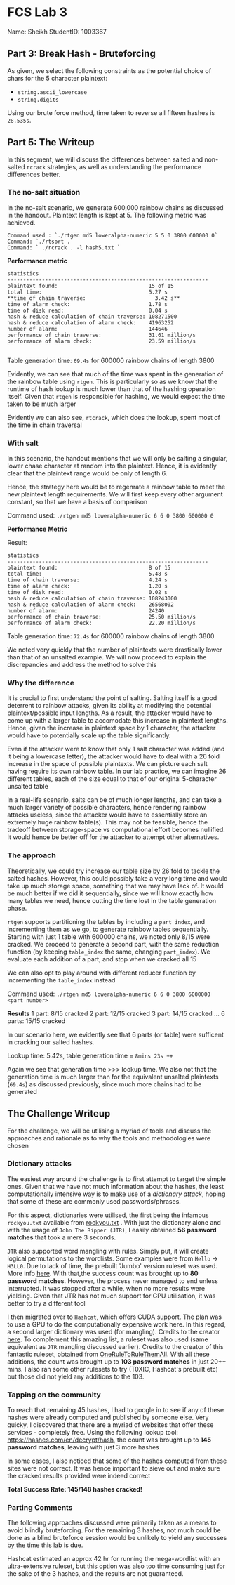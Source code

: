 # FCS Lab 3

Name: Sheikh
StudentID: 1003367


## Part 3: Break Hash - Bruteforcing
As given, we select the following constraints as the potential choice of chars for the 5 character plaintext:
- `string.ascii_lowercase`
- `string.digits`

Using our brute force method, time taken to reverse all fifteen hashes is `28.535s`. 

## Part 5: The Writeup
In this segment, we will discuss the differences between salted and non-salted `rcrack` strategies, as well as understanding the performance differences better.

### The no-salt situation

In the no-salt scenario, we generate 600,000 rainbow chains as discussed in the handout. Plaintext length is kept at 5. The following metric was achieved.

```
Command used : `./rtgen md5 loweralpha-numeric 5 5 0 3800 600000 0`
Command: `./rtsort .`
Command: ` ./rcrack . -l hash5.txt `
```
**Performance metric**
```
statistics
----------------------------------------------------------------
plaintext found:                             15 of 15
total time:                                  5.27 s
**time of chain traverse:                      3.42 s**
time of alarm check:                         1.78 s
time of disk read:                           0.04 s
hash & reduce calculation of chain traverse: 108271500
hash & reduce calculation of alarm check:    41963252
number of alarm:                             144646
performance of chain traverse:               31.61 million/s
performance of alarm check:                  23.59 million/s


```
Table generation time: `69.4s` for 600000 rainbow chains of length 3800

Evidently, we can see that much of the time was spent in the generation of the rainbow table using `rtgen`. This is particularly so as we know that the runtime of hash lookup is much lower than that of the hashing operation itself. Given that `rtgen` is responsible for hashing, we would expect the time taken to be much larger

Evidently we can also see, `rtcrack`, which does the lookup, spent most of the time in chain traversal

### With salt

In this scenario, the handout mentions that we will only be salting a singular, lower chase character at random into the plaintext. Hence, it is evidently clear that the plaintext range would be only of length 6. 

Hence, the strategy here would be to regenrate a rainbow table to meet the new plaintext length requirements. We will first keep every other argument constant, so that we have a basis of comparison

Command used: `./rtgen md5 loweralpha-numeric 6 6 0 3800 600000 0`


**Performance Metric**

Result:
```
statistics
----------------------------------------------------------------
plaintext found:                             8 of 15
total time:                                  5.48 s
time of chain traverse:                      4.24 s
time of alarm check:                         1.20 s
time of disk read:                           0.02 s
hash & reduce calculation of chain traverse: 108243000
hash & reduce calculation of alarm check:    26568002
number of alarm:                             24240
performance of chain traverse:               25.50 million/s
performance of alarm check:                  22.20 million/s
```
Table generation time: `72.4s` for 600000 rainbow chains of length 3800

We noted very quickly that the number of plaintexts were drastically lower than that of an unsalted example. We will now proceed to explain the discrepancies and address the method to solve this


### Why the difference

It is crucial to first understand the point of salting. Salting itself is a good deterrent to rainbow attacks, given its ability at modifying the potential plaintext/possible input lengths. As a result, the attacker would have to come up with a larger table to accomodate this increase in plaintext lengths. Hence, given the increase in plaintext space by 1 character, the attacker would have to potentially scale up the table significantly.

Even if the attacker were to know that only 1 salt character was added (and it being a lowercase letter), the attacker would have to deal with a 26 fold increase in the space of possible plaintexts. We can picture each salt having require its own rainbow table. In our lab practice, we can imagine 26 different tables, each of the size equal to that of our original 5-character unsalted table 

In a real-life scenario, salts can be of much longer lengths, and can take a much larger variety of possible characters, hence rendering rainbow attacks useless, since the attacker would have to essentially store an extremely huge rainbow table(s). This may not be feasible, hence the tradeoff between storage-space vs computational effort becomes nullified. It would hence be better off for the attacker to attempt other alternatives. 

### The approach

Theoretically, we could try increase our table size by 26 fold to tackle the salted hashes. However, this could possibly take a very long time and would take up much storage space, something that we may have lack of. It would be much better if we did it sequentially, since we will know exactly how many tables we need, hence cutting the time lost in the table generation phase. 

`rtgen` supports partitioning the tables by including a `part index`, and incrementing them as we go, to generate rainbow tables sequentially. Starting with just 1 table with 600000 chains, we noted only 8/15 were cracked. We proceed to generate a second part, with the same reduction function (by keeping `table_index` the same, changing `part_index`). We evaluate each addition of a part, and stop when we cracked all 15


We can also opt to play around with different reducer function by incrementing the `table_index` instead


Command used: `./rtgen md5 loweralpha-numeric 6 6 0 3800 6000000 <part number>`

**Results**
1 part: 8/15 cracked
2 part: 12/15 cracked
3 part: 14/15 cracked
...
6 parts: 15/15 cracked

In our scenario here, we evidently see that 6 parts (or table) were sufficent in cracking our salted hashes.

Lookup time: 5.42s, table generation time = `8mins 23s ++`

Again we see that generation time >>> lookup time. We also not that the generation time is much larger than for the equivalent unsalted plaintexts (`69.4s`) as discussed previously, since much more chains had to be generated

## The Challenge Writeup

For the challenge, we will be utilising a myriad of tools and discuss the approaches and rationale as to why the tools and methodologies were chosen

### Dictionary attacks

The easiest way around the challenge is to first attempt to target the simple ones. Given that we have not much information about the hashes, the least computationally intensive way is to make use of a *dictionary attack*, hoping that some of these are commonly used passwords/phrases.

For this aspect, dictionaries were utilised, the first being the infamous `rockyou.txt` available from [rockyou.txt](https://github.com/brannondorsey/naive-hashcat/releases/download/data/rockyou.txt) . With just the dictionary alone and with the usage of `John The Ripper (JTR)`, I easily obtained **56 password matches** that took a mere 3 seconds.

`JTR` also supported word mangling with rules. Simply put, it will create logical permutations to the wordlists. Some examples were from `Hello` -> `H3LL0`. Due to lack of time, the prebuilt 'Jumbo' version ruleset was used. More info [here](https://www.openwall.com/john/doc/RULES.shtml). With that,the success count was brought up to **80 password matches**. However, the process never managed to end unless interrupted. It was stopped after a while, when no more results were yielding. Given that JTR has not much support for GPU utilisation, it was better to try a different tool

I then migrated over to `Hashcat`, which offers CUDA support. The plan was to use a GPU to do the computationally expensive work here. In this regard, a second larger dictionary was used (for mangling). Credits to the creator [here](https://crackstation.net/crackstation-wordlist-password-cracking-dictionary.htm). To complement this amazing list, a ruleset was also used (same equivalent as `JTR` mangling discussed earlier). Credits to the creator of this fantastic ruleset, obtained from [OneRuleToRuleThemAll](https://notsosecure.com/one-rule-to-rule-them-all/). With all these additions, the count was brought up to **103 password matches** in just 20++ mins. I also ran some other rulesets to try (T0XIC, Hashcat's prebuilt etc) but those did not yield any additions to the 103.

### Tapping on the community

To reach that remaining 45 hashes, I had to google in to see if any of these hashes were already computed and published by someone else. Very quicky, I discovered that there are a myriad of websites that offer these services - completely free. 
Using the following lookup tool: https://hashes.com/en/decrypt/hash, the count was brought up to **145 password matches**, leaving with just 3 more hashes

In some cases, I also noticed that some of the hashes computed from these sites were not correct. It was hence important to sieve out and make sure the cracked results provided were indeed correct


**Total Success Rate: 145/148 hashes cracked!**

### Parting Comments

The following approaches discussed were primarily taken as a means to avoid blindly bruteforcing. For the remaining 3 hashes, not much could be done as a blind bruteforce session would be unlikely to yield any successes by the time this lab is due.

Hashcat estimated an approx 42 hr for running the mega-wordlist with an ultra-extensive ruleset, but this option was also too time consuming just for the sake of the 3 hashes, and the results are not guaranteed.  


